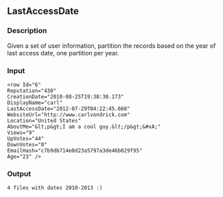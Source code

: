 ## LastAccessDate
### Description
Given a set of user information, partition the records based on the year of last
access date, one partition per year.


### Input
```
<row Id="6" 
Reputation="430" 
CreationDate="2010-08-25T19:38:30.173" 
DisplayName="carl" 
LastAccessDate="2012-07-29T04:22:45.660" 
WebsiteUrl="http://www.carlvondrick.com" 
Location="United States" 
AboutMe="&lt;p&gt;I am a cool guy.&lt;/p&gt;&#xA;" 
Views="9" 
UpVotes="44" 
DownVotes="0" 
EmailHash="c7b9db714e0d23a5797a3de46b029f95" 
Age="23" />
```
### Output
```
4 files with dates 2010-2013 :)
```

